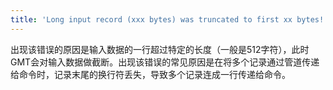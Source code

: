 ```yaml
---
title: 'Long input record (xxx bytes) was truncated to first xx bytes!'
---
```


出现该错误的原因是输入数据的一行超过特定的长度（一般是512字符），此时GMT会对输入数据做截断。出现该错误的常见原因是在将多个记录通过管道传递给命令时，记录末尾的换行符丢失，导致多个记录连成一行传递给命令。
